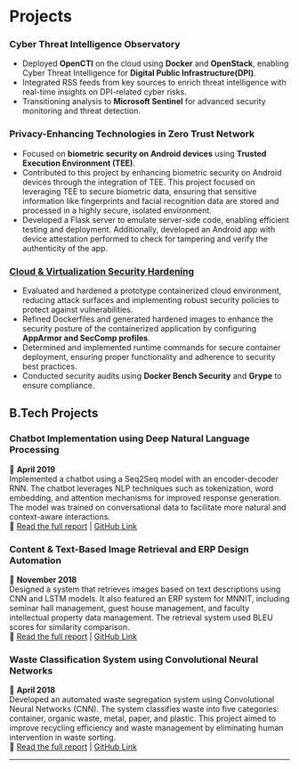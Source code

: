 # Projects
### **Cyber Threat Intelligence Observatory**
- Deployed **OpenCTI** on the cloud using **Docker** and **OpenStack**, enabling Cyber Threat Intelligence for **Digital Public Infrastructure(DPI)**.
- Integrated RSS feeds from key sources to enrich threat intelligence with real-time insights on DPI-related cyber risks.
- Transitioning analysis to **Microsoft Sentinel** for advanced security monitoring and threat detection.

### **Privacy-Enhancing Technologies in Zero Trust Network**
- Focused on **biometric security on Android devices** using **Trusted Execution Environment (TEE)**.
- Contributed to this project by enhancing biometric security on Android devices through the integration of TEE. This project focused on leveraging TEE to secure biometric data, ensuring that sensitive information like fingerprints and facial recognition data are stored and processed in a highly secure, isolated environment.
- Developed a Flask server to emulate server-side code, enabling efficient testing and deployment. Additionally, developed an Android app with device attestation performed to check for tampering and verify the authenticity of the app.

### [**Cloud & Virtualization Security Hardening**](https://barrryblock.github.io/2025/02/25/from-fragile-to-fortified-hardening-containers-for-real-world-security.html)
- Evaluated and hardened a prototype containerized cloud environment, reducing attack surfaces and implementing robust security policies to protect against vulnerabilities.
- Refined Dockerfiles and generated hardened images to enhance the security posture of the containerized application by configuring **AppArmor and SecComp profiles**.
- Determined and implemented runtime commands for secure container deployment, ensuring proper functionality and adherence to security best practices.
- Conducted security audits using **Docker Bench Security** and **Grype** to ensure compliance.


## **B.Tech Projects**

### Chatbot Implementation using Deep Natural Language Processing  
📅 **April 2019**  
Implemented a chatbot using a Seq2Seq model with an encoder-decoder RNN. The chatbot leverages NLP techniques such as tokenization, word embedding, and attention mechanisms for improved response generation. The model was trained on conversational data to facilitate more natural and context-aware interactions.  
🔗 [Read the full report](/assets/reports/8th%20Sem%20Project%20Report.pdf) | [GitHub Link](https://github.com/ishaan0710/Reverse-Image-Search)

### Content & Text-Based Image Retrieval and ERP Design Automation  
📅 **November 2018**  
Designed a system that retrieves images based on text descriptions using CNN and LSTM models. It also featured an ERP system for MNNIT, including seminar hall management, guest house management, and faculty intellectual property data management. The retrieval system used BLEU scores for similarity comparison.  
🔗 [Read the full report](/assets/reports/7th%20Sem%20Project%20Report.pdf) | [GitHub Link](https://github.com/abhinav23dixit/Text-and-Content-Based-Image-Retrieval)

### Waste Classification System using Convolutional Neural Networks  
📅 **April 2018**  
Developed an automated waste segregation system using Convolutional Neural Networks (CNN). The system classifies waste into five categories: container, organic waste, metal, paper, and plastic. This project aimed to improve recycling efficiency and waste management by eliminating human intervention in waste sorting.  
🔗 [Read the full report](/assets/reports/6th%20Sem%20Project%20Report.pdf) | [GitHub Link](https://github.com/abhinav23dixit/Waste-Classification)

---

